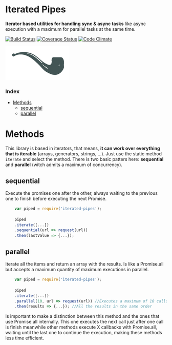 # Iterated Pipes

**Iterator based utilities for handling sync & async tasks** like async execution with a maximum for parallel tasks at the same time.

[![Build Status](https://travis-ci.org/DavidBM/iterated-pipes.svg?branch=master)](https://travis-ci.org/DavidBM/iterated-pipes)
[![Coverage Status](https://coveralls.io/repos/DavidBM/iterated-pipes/badge.svg?branch=master)](https://coveralls.io/r/DavidBM/iterated-pipes?branch=master)
[![Code Climate](https://codeclimate.com/github/codeclimate/codeclimate/badges/gpa.svg)](https://codeclimate.com/github/codeclimate/codeclimate)

<img src="resources/pipe.png">

### Index

<!-- MarkdownTOC autolink=true autoanchor=true bracket=round depth=0 -->

- [Methods](#methods)
	- [sequential](#sequential)
	- [parallel](#parallel)

<!-- /MarkdownTOC -->

<a name="methods"></a>
# Methods

This library is based in iterators, that means, **it can work over everything that is iterable** (arrays, generators, strings, ...). Just use the static method `iterate` and select the method. There is two basic patters here: **sequential** and **parallel** (witch admits a maximum of concurrency).

<a name="sequential"></a>
## sequential

Execute the promises one after the other, always waiting to the previous one to finish before executing the next Promise.

```javascript
	var piped = require('iterated-pipes');

	piped
	.iterate([...])
	.sequential(url => request(url))
	.then(lastValue => {...});
```

<a name="parallel"></a>
## parallel

Iterate all the items and return an array with the results. Is like a Promise.all but accepts a maximum quantity of maximum executions in parallel.

```javascript
	var piped = require('iterated-pipes');

	piped
	.iterate([...])
	.parallel(10, url => request(url)) //Executes a maximum of 10 calls at a time. When one call ends, call the next one
	.then(results => {...}); //All the results in the same order
```

Is important to make a distinction between this method and the ones that use Promise.all internally. This one executes the next call just after one call is finish meanwhile other methods execute X callbacks with Promise.all, waiting until the last one to continue the execution, making these methods less time efficient.
